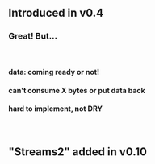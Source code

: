 ## Introduced in v0.4

### Great! But...
<!-- .element: class="fragment" -->

<br/>

#### data: coming ready or not!
<!-- .element: class="fragment" -->

#### can't consume X bytes or put data back
<!-- .element: class="fragment" -->

#### hard to implement, not DRY
<!-- .element: class="fragment" -->

<br/>

## "Streams2" added in v0.10
<!-- .element: class="fragment" -->
